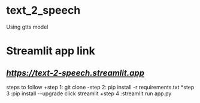 # text_2_speech
Using gtts model
# Streamlit app link
## *https://text-2-speech.streamlit.app*
steps to follow
+step 1: git clone <REPO LINK>
-step 2: pip install -r requirements.txt
*step 3 :pip install --upgrade click streamlit
+step 4 :streamlit run app.py
